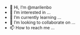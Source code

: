 - 👋 Hi, I’m @marilenbo
- 👀 I’m interested in ...
- 🌱 I’m currently learning ...
- 💞️ I’m looking to collaborate on ...
- 📫 How to reach me ...

<!---
marilenbo/marilenbo is a ✨ special ✨ repository because its `README.md` (this file) appears on your GitHub profile.
You can click the Preview link to take a look at your changes.
--->
